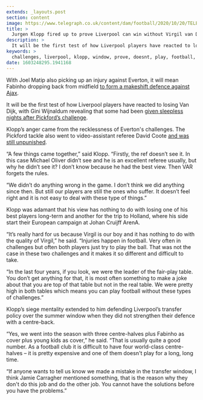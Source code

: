 ```yaml
--- 
extends: _layouts.post 
section: content 
image: https://www.telegraph.co.uk/content/dam/football/2020/10/20/TELEMMGLPICT000242420204_trans_NvBQzQNjv4BqLklsW3-3btIpMjLcWIPv01TbCdM5WxCrgnCq2ybwq1c.jpeg?impolicy=logo-overlay 
title: > 
  Jurgen Klopp fired up to prove Liverpool can win without Virgil van Dijk as he rails at injury injustice 
description: > 
  It will be the first test of how Liverpool players have reacted to losing Van Dijk, with Gini Wijnaldum revealing that some had been given sleepless nights after Pickford’s challenge.In this case Michael Oliver didn’t see and he is an excellent referee usually, but why he didn’t see it?“It’s really hard for us because Virgil is our boy and it has nothing to do with the quality of Virgil,” he said.“Yes, we went into the season with three centre-halves plus Fabinho as cover plus young kids as cover,” he said.As a football club it is difficult to have four world-class centre-halves – it is pretty expensive and one of them doesn't play for a long, long time. 
keywords: > 
  challenges, liverpool, klopp, window, prove, doesnt, play, football, players, virgil, jurgen, rails, injustice, didnt, van, injury, win, table, dont, went 
date: 1603248295.1941168 
--- 
```

<div><p>With Joel Matip also picking up an injury against Everton, it will mean Fabinho dropping back from midfield <a href="https://www.telegraph.co.uk/football/2020/10/20/liverpools-virgil-van-dijk-cover-options-short-term-fixes-youth/">to form a makeshift defence against Ajax</a>.&#160;</p>
<p>It will be the first test of how Liverpool players have reacted to losing Van Dijk, with Gini Wijnaldum revealing that some had been <a href="https://www.telegraph.co.uk/football/2020/10/20/georginio-wijnaldum-calls-jordan-pickfords-merseyside-derby/">given sleepless nights after Pickford&#8217;s challenge</a>.&#160;</p>
<p>Klopp&#8217;s anger came from the recklessness of Everton's challenges. The Pickford tackle also went to video-assistant referee David Coote <a href="https://www.telegraph.co.uk/football/2020/10/19/liverpool-unhappy-contradictory-explanations-handling-tackle/">and was still unpunished</a>.</p>
<p>&#8220;A few things came together,&#8221; said Klopp. &#8220;Firstly, the ref doesn&#8217;t see it. In this case Michael Oliver didn&#8217;t see and he is an excellent referee usually, but why he didn&#8217;t see it?&#160;I don&#8217;t know because he had the best view. Then VAR forgets the rules.</p>
<p>&#8220;We didn&#8217;t do anything wrong in the game. I don&#8217;t think we did anything since then. But still our players are still the ones who suffer. It doesn&#8217;t feel right and it is not easy to deal with these type of things.&#8221;</p>
<p>Klopp was adamant that his view has nothing to do with losing one of his best players long-term and another for the trip to Holland, where his side start their European campaign at Johan Cruijff ArenA.&#160;</p>
<p>&#8220;It&#8217;s really hard for us because Virgil is our boy and it has nothing to do with the quality of Virgil,&#8221; he said. &#8220;Injuries happen in football. Very often in challenges but often both players just try to play the ball. That was not the case in these two challenges and it makes it so different and difficult to take.</p>
<p>&#8220;In the last four years, if you look, we were the leader of the fair-play table. You don&#8217;t get anything for that, it is most often something to make a joke about that you are top of that table but not in the real table. We were pretty high in both tables which means you can play football without these types of challenges.&#8221;</p>
<p>Klopp&#8217;s siege mentality extended to him defending Liverpool&#8217;s transfer policy over the summer window when they did not strengthen their defence with a centre-back.&#160;</p>
<p>&#8220;Yes, we went into the season with three centre-halves plus Fabinho as cover plus young kids as cover,&#8221; he said. &#8220;That is usually quite a good number. As a football club it is difficult to have four world-class centre-halves &#8211; it is pretty expensive and one of them doesn't play for a long, long time.&#160;</p>
<p>&#8220;If anyone wants to tell us know we made a mistake in the transfer window, I think Jamie Carragher mentioned something, that is the reason why they don't do this job and do the other job. You cannot have the solutions before you have the problems.&#8221;</p>
</div>